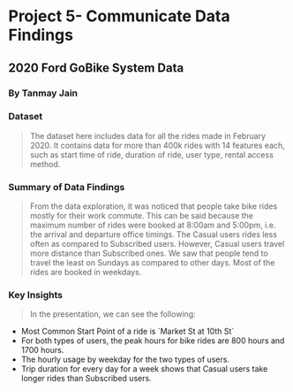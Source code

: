# Project 5- Communicate Data Findings 
## 2020 Ford GoBike System Data
### By Tanmay Jain

### Dataset
> The dataset here includes data for all the rides made in February 2020. It contains data for more than 400k rides with 14 features each, such as start time of ride, duration of ride, user type, rental access method.

### Summary of Data Findings
> From the data exploration, it was noticed that people take bike rides mostly for their work commute. This can be said because the maximum number of rides were booked at 8:00am and 5:00pm, i.e. the arrival and departure office timings.
> The Casual users rides less often as compared to Subscribed users. However, Casual users travel more distance than Subscribed ones. 
> We saw that people tend to travel the least on Sundays as compared to other days. Most of the rides are booked in weekdays.
 
### Key Insights
> In the presentation, we can see the following:
<ul>
    <li>Most Common Start Point of a ride is `Market St at 10th St`</li>
    <li>For both types of users, the peak hours for bike rides are 800 hours and 1700 hours.</li>
    <li>The hourly usage by weekday for the two types of users.</li>
    <li>Trip duration for every day for a week shows that Casual users take longer rides than Subscribed users.</li>
</ul>